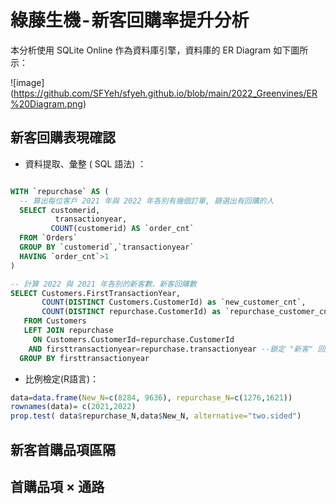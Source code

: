 # 綠藤生機 - 新客回購率提升分析

本分析使用 SQLite Online 作為資料庫引擎，資料庫的 ER Diagram 如下圖所示：

![image] (https://github.com/SFYeh/sfyeh.github.io/blob/main/2022_Greenvines/ER%20Diagram.png)

## 新客回購表現確認

- 資料提取、彙整 ( SQL 語法) ：
~~~~sql

WITH `repurchase` AS (
  -- 算出每位客戶 2021 年與 2022 年各別有幾個訂單, 篩選出有回購的人
  SELECT customerid,
  	      transactionyear,
         COUNT(customerid) AS `order_cnt`
  FROM `Orders`
  GROUP BY `customerid`,`transactionyear`
  HAVING `order_cnt`>1
)

-- 計算 2022 與 2021 年各別的新客數、新客回購數
SELECT Customers.FirstTransactionYear,
       COUNT(DISTINCT Customers.CustomerId) as `new_customer_cnt`,
       COUNT(DISTINCT repurchase.CustomerId) as `repurchase_customer_cnt`
   FROM Customers
   LEFT JOIN repurchase
     ON Customers.CustomerId=repurchase.CustomerId
    AND firsttransactionyear=repurchase.transactionyear --鎖定 "新客" 回購
  GROUP BY firsttransactionyear
~~~~

- 比例檢定(R語言)：
~~~~r
data=data.frame(New_N=c(8284, 9636), repurchase_N=c(1276,1621))
rownames(data)= c(2021,2022)
prop.test( data$repurchase_N,data$New_N, alternative="two.sided") 
~~~~

## 新客首購品項區隔
## 首購品項 × 通路
